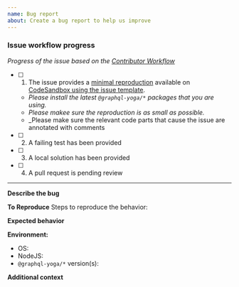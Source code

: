 ```yaml
---
name: Bug report
about: Create a bug report to help us improve
---
```


### Issue workflow progress

_Progress of the issue based on the [Contributor Workflow](https://github.com/the-guild-org/Stack/blob/master/CONTRIBUTING.md#a-typical-contributor-workflow)_

- [ ] 1. The issue provides a [minimal reproduction](https://en.wikipedia.org/wiki/Minimal_reproducible_example) available on [CodeSandbox using the issue template](https://codesandbox.io/s/github/dotansimha/graphql-yoga/tree/master/examples/issue-template).
  - _Please install the latest `@graphql-yoga/*` packages that you are using._
  - _Please makee sure the reproduction is as small as possible._
  - _Please make sure the relevant code parts that cause the issue are annotated with comments
- [ ] 2. A failing test has been provided
- [ ] 3. A local solution has been provided
- [ ] 4. A pull request is pending review

---

**Describe the bug**

<!-- A clear and concise description of what the bug is. -->

**To Reproduce**
Steps to reproduce the behavior:

<!-- Insert CodeSandbox link here -->

**Expected behavior**

<!-- A clear and concise description of what you expected to happen. -->

**Environment:**

- OS:
- NodeJS:
- `@graphql-yoga/*` version(s):

**Additional context**

<!-- Add any other context about the problem here. -->
